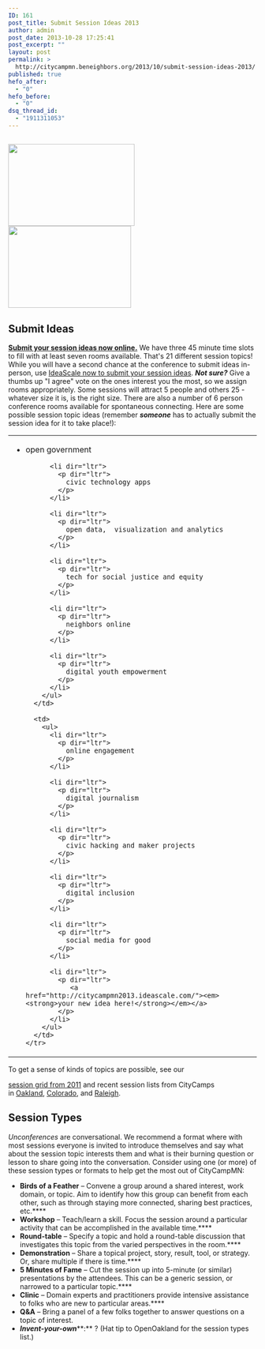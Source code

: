 ```yaml
---
ID: 161
post_title: Submit Session Ideas 2013
author: admin
post_date: 2013-10-28 17:25:41
post_excerpt: ""
layout: post
permalink: >
  http://citycampmn.beneighbors.org/2013/10/submit-session-ideas-2013/
published: true
hefo_after:
  - "0"
hefo_before:
  - "0"
dsq_thread_id:
  - "1911311053"
---
```

## <img alt="" src="https://lh6.googleusercontent.com/KFpVrTL2WNtcvc9MD_7yuCB8moklw1YZqzPLQ2cYfCMcVARIV6jys3ju0-HtAQ4pIAM7g8-6TOn4ByissR7xtFio1iJmppRMwK3Zb5T48L6cjT3iHCbOI2fOlQ" width="256px;" height="166px;" /><img alt="" src="https://lh3.googleusercontent.com/uUl-EG7wwOhf3-Q0Ru7MFPleb99AIGUAp1J9pg9pqEiqVb9vr0rfE8hvFyfN8g2wofuc8Bgd9OPt9TzlWTzXVje9P2ZS6kMdCtdLjaElRc5qfbypt5DjPSvVrw" width="249px;" height="166px;" />

## **Submit Ideas**

**[Submit your session ideas now online.][1]** We have three 45 minute time slots to fill with at least seven rooms available. That's 21 different session topics! While you will have a second chance at the conference to submit ideas in-person, use [IdeaScale now to submit your session ideas][1]. ***Not sure?*** Give a thumbs up "I agree" vote on the ones interest you the most, so we assign rooms appropriately. Some sessions will attract 5 people and others 25 - whatever size it is, is the right size. There are also a number of 6 person conference rooms available for spontaneous connecting. Here are some possible session topic ideas (remember ***someone*** has to actually submit the session idea for it to take place!): 
<table>
  <tbody>
    <tr>
      <td>
        <ul>
          <li dir="ltr">
            <p dir="ltr">
              open government
            </p>
          </li>
          
          <li dir="ltr">
            <p dir="ltr">
              civic technology apps
            </p>
          </li>
          
          <li dir="ltr">
            <p dir="ltr">
              open data,  visualization and analytics
            </p>
          </li>
          
          <li dir="ltr">
            <p dir="ltr">
              tech for social justice and equity
            </p>
          </li>
          
          <li dir="ltr">
            <p dir="ltr">
              neighbors online
            </p>
          </li>
          
          <li dir="ltr">
            <p dir="ltr">
              digital youth empowerment
            </p>
          </li>
        </ul>
      </td>
      
      <td>
        <ul>
          <li dir="ltr">
            <p dir="ltr">
              online engagement
            </p>
          </li>
          
          <li dir="ltr">
            <p dir="ltr">
              digital journalism
            </p>
          </li>
          
          <li dir="ltr">
            <p dir="ltr">
              civic hacking and maker projects
            </p>
          </li>
          
          <li dir="ltr">
            <p dir="ltr">
              digital inclusion
            </p>
          </li>
          
          <li dir="ltr">
            <p dir="ltr">
              social media for good
            </p>
          </li>
          
          <li dir="ltr">
            <p dir="ltr">
               <a href="http://citycampmn2013.ideascale.com/"><em><strong>your new idea here!</strong></em></a>
            </p>
          </li>
        </ul>
      </td>
    </tr>
  </tbody>
</table> To get a sense of kinds of topics are possible, see our 

[session grid from 2011][2] and recent session lists from CityCamps in [Oakland][3], [Colorado][4], and [Raleigh][5]. 
## Session Types

*Unconferences* are conversational. We recommend a format where with most sessions everyone is invited to introduce themselves and say what about the session topic interests them and what is their burning question or lesson to share going into the conversation. Consider using one (or more) of these session types or formats to help get the most out of CityCampMN: 
*   **Birds of a Feather** – Convene a group around a shared interest, work domain, or topic. Aim to identify how this group can benefit from each other, such as through staying more connected, sharing best practices, etc.****
*   **Workshop** – Teach/learn a skill. Focus the session around a particular activity that can be accomplished in the available time.****
*   **Round-table** – Specify a topic and hold a round-table discussion that investigates this topic from the varied perspectives in the room.****
*   **Demonstration** – Share a topical project, story, result, tool, or strategy. Or, share multiple if there is time.****
*   **5 Minutes of Fame** – Cut the session up into 5-minute (or similar) presentations by the attendees. This can be a generic session, or narrowed to a particular topic.****
*   **Clinic** – Domain experts and practitioners provide intensive assistance to folks who are new to particular areas.****
*   **Q&A** – Bring a panel of a few folks together to answer questions on a topic of interest.
*   ***Invent-your-own*****:** ? (Hat tip to OpenOakland for the session types list.)   

<script id="is-feedback-widget" src="http://citycampmn2013.ideascale.com/userimages/accounts/91/915941/panel-26383-feedback-widget.js" defer="defer"></script>

 [1]: http://e-democracy.org/ccmnideas
 [2]: https://docs.google.com/a/e-democracy.org/document/d/1WT05KKOp3oYraqQNu9yqjUMs9Cr74akEZ9344uwXNcM/edit?hl=en_US
 [3]: http://citycampoak.org/2012/11/25/what-sort-of-session-do-you-want-to-see/
 [4]: http://citycampcolorado.uservoice.com/forums/75329-citycamp-colorado-2013
 [5]: http://www.google.com/moderator/#15/e=1fd592&t=1fd592.40&f=1fd592.65c7f9&q=1fd592.65c7f9